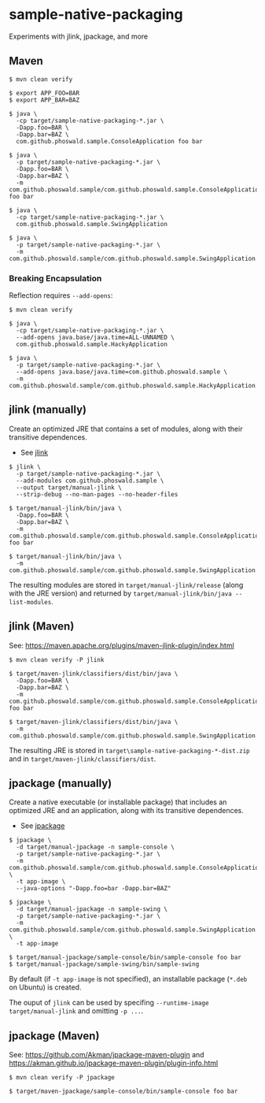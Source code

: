 
# sample-native-packaging

Experiments with jlink, jpackage, and more

## Maven

~~~
$ mvn clean verify

$ export APP_FOO=BAR
$ export APP_BAR=BAZ

$ java \
  -cp target/sample-native-packaging-*.jar \
  -Dapp.foo=BAR \
  -Dapp.bar=BAZ \
  com.github.phoswald.sample.ConsoleApplication foo bar

$ java \
  -p target/sample-native-packaging-*.jar \
  -Dapp.foo=BAR \
  -Dapp.bar=BAZ \
  -m com.github.phoswald.sample/com.github.phoswald.sample.ConsoleApplication foo bar

$ java \
  -cp target/sample-native-packaging-*.jar \
  com.github.phoswald.sample.SwingApplication

$ java \
  -p target/sample-native-packaging-*.jar \
  -m com.github.phoswald.sample/com.github.phoswald.sample.SwingApplication
~~~

### Breaking Encapsulation

Reflection requires `--add-opens`: 

~~~
$ mvn clean verify

$ java \
  -cp target/sample-native-packaging-*.jar \
  --add-opens java.base/java.time=ALL-UNNAMED \
  com.github.phoswald.sample.HackyApplication

$ java \
  -p target/sample-native-packaging-*.jar \
  --add-opens java.base/java.time=com.github.phoswald.sample \
  -m com.github.phoswald.sample/com.github.phoswald.sample.HackyApplication
~~~

## jlink (manually)

Create an optimized JRE that contains a set of modules, along with their transitive dependences.

- See [jlink](https://docs.oracle.com/en/java/javase/17/docs/specs/man/jlink.html)

~~~
$ jlink \
  -p target/sample-native-packaging-*.jar \
  --add-modules com.github.phoswald.sample \
  --output target/manual-jlink \
  --strip-debug --no-man-pages --no-header-files

$ target/manual-jlink/bin/java \
  -Dapp.foo=BAR \
  -Dapp.bar=BAZ \
  -m com.github.phoswald.sample/com.github.phoswald.sample.ConsoleApplication foo bar

$ target/manual-jlink/bin/java \
  -m com.github.phoswald.sample/com.github.phoswald.sample.SwingApplication
~~~

The resulting modules are stored in `target/manual-jlink/release` (along with the JRE version) and 
returned by `target/manual-jlink/bin/java --list-modules`.

## jlink (Maven)

See: https://maven.apache.org/plugins/maven-jlink-plugin/index.html

~~~
$ mvn clean verify -P jlink

$ target/maven-jlink/classifiers/dist/bin/java \
  -Dapp.foo=BAR \
  -Dapp.bar=BAZ \
  -m com.github.phoswald.sample/com.github.phoswald.sample.ConsoleApplication foo bar

$ target/maven-jlink/classifiers/dist/bin/java \
  -m com.github.phoswald.sample/com.github.phoswald.sample.SwingApplication
~~~

The resulting JRE is stored in `target\sample-native-packaging-*-dist.zip`
and in `target/maven-jlink/classifiers/dist`.

## jpackage (manually)

Create a native executable (or installable package) that includes an optimized JRE and an application,
along with its transitive dependences.

- See [jpackage](https://docs.oracle.com/en/java/javase/17/docs/specs/man/jpackage.html)

~~~
$ jpackage \
  -d target/manual-jpackage -n sample-console \
  -p target/sample-native-packaging-*.jar \
  -m com.github.phoswald.sample/com.github.phoswald.sample.ConsoleApplication \
  -t app-image \
  --java-options "-Dapp.foo=bar -Dapp.bar=BAZ"

$ jpackage \
  -d target/manual-jpackage -n sample-swing \
  -p target/sample-native-packaging-*.jar \
  -m com.github.phoswald.sample/com.github.phoswald.sample.SwingApplication \
  -t app-image

$ target/manual-jpackage/sample-console/bin/sample-console foo bar
$ target/manual-jpackage/sample-swing/bin/sample-swing
~~~

By default (if `-t app-image` is not specified), an installable package (`*.deb` on Ubuntu) is created.

The ouput of `jlink` can be used by specifing `--runtime-image target/manual-jlink` and omitting `-p ...`.

## jpackage (Maven)

See: https://github.com/Akman/jpackage-maven-plugin and https://akman.github.io/jpackage-maven-plugin/plugin-info.html

~~~
$ mvn clean verify -P jpackage

$ target/maven-jpackage/sample-console/bin/sample-console foo bar
~~~
